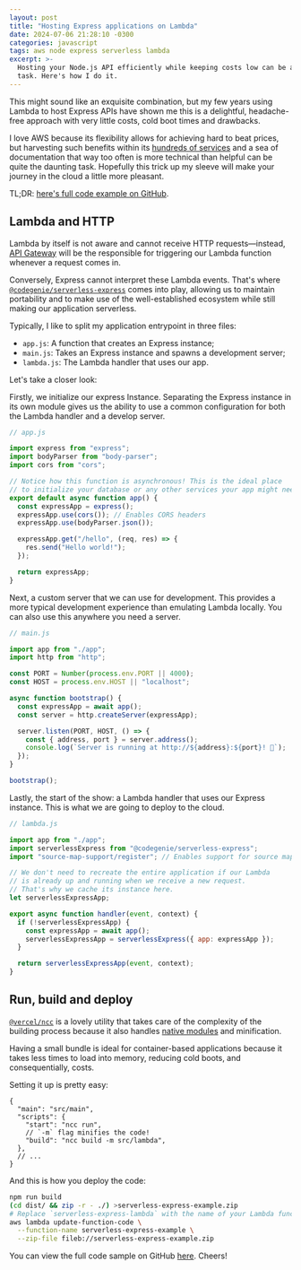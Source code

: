 ```yaml
---
layout: post
title: "Hosting Express applications on Lambda"
date: 2024-07-06 21:28:10 -0300
categories: javascript
tags: aws node express serverless lambda
excerpt: >-
  Hosting your Node.js API efficiently while keeping costs low can be a tricky
  task. Here's how I do it.
---
```


This might sound like an exquisite combination, but my few years using Lambda
to host Express APIs have shown me this is a delightful, headache-free approach
with very little costs, cold boot times and drawbacks.

I love AWS because its flexibility allows for achieving hard to beat prices,
but harvesting such benefits within its [hundreds of
services](https://aws.amazon.com/products/) and a sea of documentation that way
too often is more technical than helpful can be quite the daunting task.
Hopefully this trick up my sleeve will make your journey in the cloud a little
more pleasant.

TL;DR: [here's full code example on
GitHub](https://github.com/th3rius/serverless-express-starter).

## Lambda and HTTP

Lambda by itself is not aware and cannot receive HTTP requests—instead, [API
Gateway](https://docs.aws.amazon.com/apigateway/latest/developerguide/welcome.html)
will be the responsible for triggering our Lambda function whenever a request
comes in.

Conversely, Express cannot interpret these Lambda events. That's where
[`@codegenie/serverless-express`](https://www.npmjs.com/package/@codegenie/serverless-express)
comes into play, allowing us to maintain portability and to make use of the
well-established ecosystem while still making our application serverless.

Typically, I like to split my application entrypoint in three files:

- `app.js`: A function that creates an Express instance;
- `main.js`: Takes an Express instance and spawns a development server;
- `lambda.js`: The Lambda handler that uses our app.

Let's take a closer look:

Firstly, we initialize our express Instance. Separating the Express instance in
its own module gives us the ability to use a common configuration for both the
Lambda handler and a develop server.

```js
// app.js

import express from "express";
import bodyParser from "body-parser";
import cors from "cors";

// Notice how this function is asynchronous! This is the ideal place
// to initialize your database or any other services your app might need.
export default async function app() {
  const expressApp = express();
  expressApp.use(cors()); // Enables CORS headers
  expressApp.use(bodyParser.json());

  expressApp.get("/hello", (req, res) => {
    res.send("Hello world!");
  });

  return expressApp;
}
```

Next, a custom server that we can use for development. This provides a more
typical development experience than emulating Lambda locally. You can also use
this anywhere you need a server.

```js
// main.js

import app from "./app";
import http from "http";

const PORT = Number(process.env.PORT || 4000);
const HOST = process.env.HOST || "localhost";

async function bootstrap() {
  const expressApp = await app();
  const server = http.createServer(expressApp);

  server.listen(PORT, HOST, () => {
    const { address, port } = server.address();
    console.log(`Server is running at http://${address}:${port}! 👾`);
  });
}

bootstrap();
```

Lastly, the start of the show: a Lambda handler that uses our Express instance.
This is what we are going to deploy to the cloud.

```js
// lambda.js

import app from "./app";
import serverlessExpress from "@codegenie/serverless-express";
import "source-map-support/register"; // Enables support for source maps!

// We don't need to recreate the entire application if our Lambda
// is already up and running when we receive a new request.
// That's why we cache its instance here.
let serverlessExpressApp;

export async function handler(event, context) {
  if (!serverlessExpressApp) {
    const expressApp = await app();
    serverlessExpressApp = serverlessExpress({ app: expressApp });
  }

  return serverlessExpressApp(event, context);
}
```

## Run, build and deploy

[`@vercel/ncc`](https://www.npmjs.com/package/@vercel/ncc) is a lovely utility
that takes care of the complexity of the building process because it also
handles [native modules](https://nodejs.org/api/addons.html) and minification.

Having a small bundle is ideal for container-based applications because it
takes less times to load into memory, reducing cold boots, and consequentially,
costs.

Setting it up is pretty easy:

```jsonc
{
  "main": "src/main",
  "scripts": {
    "start": "ncc run",
    // `-m` flag minifies the code!
    "build": "ncc build -m src/lambda",
  },
  // ...
}
```

And this is how you deploy the code:

```sh
npm run build
(cd dist/ && zip -r - ./) >serverless-express-example.zip
# Replace `serverless-express-lambda` with the name of your Lambda function
aws lambda update-function-code \
  --function-name serverless-express-example \
  --zip-file fileb://serverless-express-example.zip
```

You can view the full code sample on GitHub
[here](https://github.com/th3rius/serverless-express-starter). Cheers!
